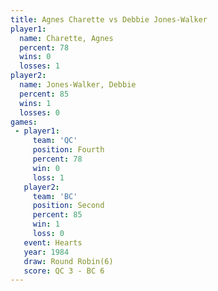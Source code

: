 ```yaml
---
title: Agnes Charette vs Debbie Jones-Walker
player1:                    
  name: Charette, Agnes     
  percent: 78               
  wins: 0                   
  losses: 1                 
player2:                    
  name: Jones-Walker, Debbie
  percent: 85               
  wins: 1                   
  losses: 0                 
games:
 - player1:          
     team: 'QC'      
     position: Fourth
     percent: 78     
     win: 0          
     loss: 1         
   player2:          
     team: 'BC'      
     position: Second
     percent: 85     
     win: 1          
     loss: 0         
   event: Hearts       
   year: 1984          
   draw: Round Robin(6)
   score: QC 3 - BC 6  
---
```

